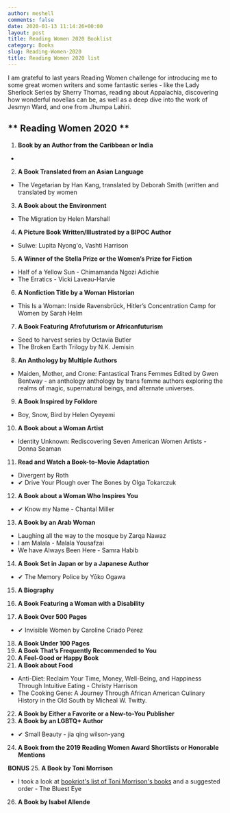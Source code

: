 ```yaml
---
author: meshell
comments: false
date: 2020-01-13 11:14:26+00:00
layout: post
title: Reading Women 2020 Booklist
category: Books
slug: Reading-Women-2020
title: Reading Women 2020 list
---
```


I am grateful to last years Reading Women challenge for introducing me to some great women writers and some fantastic series - like the Lady Sherlock Series by Sherry Thomas, reading about Appalachia, discovering how wonderful novellas can be, as well as a deep dive into the work of Jesmyn Ward, and one from Jhumpa Lahiri.

## ** Reading Women 2020 **

1. **Book by an Author from the Caribbean or India**
  *
2. **A Book Translated from an Asian Language**
  * The Vegetarian by Han Kang, translated by Deborah Smith (written and translated by women
3. **A Book about the Environment**
  * The Migration by Helen Marshall
4. **A Picture Book Written/Illustrated by a BIPOC Author**
  * Sulwe: Lupita Nyong'o, Vashti Harrison
5. **A Winner of the Stella Prize or the Women’s Prize for Fiction**
  * Half of a Yellow Sun - Chimamanda Ngozi Adichie
  * The Erratics - Vicki Laveau-Harvie
6. **A Nonfiction Title by a Woman Historian**
  * This Is a Woman: Inside Ravensbrück, Hitler’s Concentration Camp for Women by Sarah Helm
7. **A Book Featuring Afrofuturism or Africanfuturism**
  * Seed to harvest series by Octavia Butler
  * The Broken Earth Trilogy by N.K. Jemisin
8. **An Anthology by Multiple Authors**
  * Maiden, Mother, and Crone: Fantastical Trans Femmes Edited by Gwen Bentway - an anthology anthology by trans femme authors exploring the realms of magic, supernatural beings, and alternate universes.
9. **A Book Inspired by Folklore**
  * Boy, Snow, Bird by Helen Oyeyemi
10. **A Book about a Woman Artist**
  * Identity Unknown: Rediscovering Seven American Women Artists - Donna Seaman
11. **Read and Watch a Book-to-Movie Adaptation**
  * Divergent by Roth
  * ✔ Drive Your Plough over The Bones by Olga Tokarczuk
12. **A Book about a Woman Who Inspires You**
  * ✔ Know my Name - Chantal Miller
13. **A Book by an Arab Woman**
  * Laughing all the way to the mosque by Zarqa Nawaz
  * I am Malala - Malala Yousafzai
  * We have Always Been Here - Samra Habib
14. **A Book Set in Japan or by a Japanese Author**
  * ✔ The Memory Police by Yōko Ogawa
15. **A Biography**

16. **A Book Featuring a Woman with a Disability**

17. **A Book Over 500 Pages**
  *  ✔ Invisible Women by Caroline Criado Perez
18. **A Book Under 100 Pages**
19. **A Book That’s Frequently Recommended to You**
20. **A Feel-Good or Happy Book**
21. **A Book about Food**
  * Anti-Diet: Reclaim Your Time, Money, Well-Being, and Happiness Through Intuitive Eating - Christy Harrison
  *  The Cooking Gene: A Journey Through African American Culinary History in the Old South by Micheal W. Twitty.
22. **A Book by Either a Favorite or a New-to-You Publisher**
23. **A Book by an LGBTQ+ Author**
  *  ✔ Small Beauty - jia qing wilson-yang
24. **A Book from the 2019 Reading Women Award Shortlists or Honorable Mentions**

**BONUS**
25. **A Book by Toni Morrison**
  * I took a look at [bookriot's list of Toni Morrison's books](https://bookriot.com/2018/05/15/toni-morrison-books/) and a suggested order - The Bluest Eye
26. **A Book by Isabel Allende**
